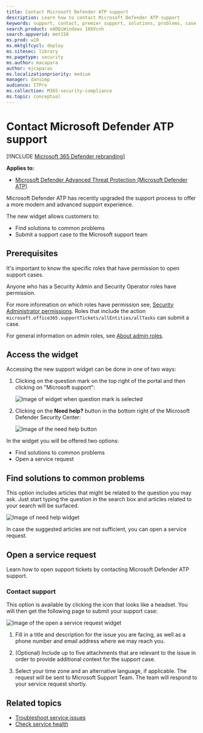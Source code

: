 ```yaml
---
title: Contact Microsoft Defender ATP support
description: Learn how to contact Microsoft Defender ATP support
keywords: support, contact, premier support, solutions, problems, case
search.product: eADQiWindows 10XVcnh
search.appverid: met150
ms.prod: w10
ms.mktglfcycl: deploy
ms.sitesec: library
ms.pagetype: security
ms.author: macapara
author: mjcaparas
ms.localizationpriority: medium
manager: dansimp
audience: ITPro
ms.collection: M365-security-compliance 
ms.topic: conceptual
---
```


# Contact Microsoft Defender ATP support

[!INCLUDE [Microsoft 365 Defender rebranding](../../includes/microsoft-defender.md)]


**Applies to:**
- [Microsoft Defender Advanced Threat Protection (Microsoft Defender ATP)](https://wincom.blob.core.windows.net/documents/Windows10_Commercial_Comparison.pdf)

Microsoft Defender ATP has recently upgraded the support process to offer a more modern and advanced support experience. 

The new widget allows customers to:
- Find solutions to common problems
- Submit a support case to the Microsoft support team

## Prerequisites
It's important to know the specific roles that have permission to open support cases.

Anyone who has a Security Admin and Security Operator roles have permission. 

For more information on which roles have permission see, [Security Administrator permissions](https://docs.microsoft.com/azure/active-directory/users-groups-roles/directory-assign-admin-roles#security-administrator-permissions). Roles that include the action `microsoft.office365.supportTickets/allEntities/allTasks` can submit a case.

For general information on admin roles, see [About admin roles](https://docs.microsoft.com/microsoft-365/admin/add-users/about-admin-roles?view=o365-worldwide).


## Access the widget
Accessing the new support widget can be done in one of two ways:

1.  Clicking on the question mark on the top right of the portal and then clicking on "Microsoft support":

    ![Image of widget when question mark is selected](images/support-widget.png)

2. Clicking on the **Need help?**  button in the bottom right of the Microsoft Defender Security Center:


    ![Image of the need help button](images/need-help.png)

In the widget you will be offered two options:

- Find solutions to common problems    
- Open a service request  

## Find solutions to common problems
This option includes articles that might be related to the question you may ask. Just start typing the question in the search box and articles related to your search will be surfaced.

![Image of need help widget](images/Support3.png)

In case the suggested articles are not sufficient, you can open a service request.

## Open a service request

Learn how to open support tickets by contacting Microsoft Defender ATP support. 




### Contact support
This option is available by clicking the icon that looks like a headset. You will then get the following page to submit your support case:

![Image of the open a service request widget](images/Support4.png)

1. Fill in a title and description for the issue you are facing, as well as a phone number and email address where we may reach you. 

2. (Optional) Include up to five attachments that are relevant to the issue in order to provide additional context for the support case. 

3. Select your time zone and an alternative language, if applicable. The request will be sent to Microsoft Support Team. The team will respond to your service request shortly.


## Related topics
- [Troubleshoot service issues](troubleshoot-mdatp.md)
- [Check service health](service-status.md)